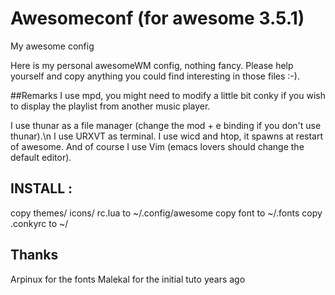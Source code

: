 Awesomeconf (for awesome 3.5.1)
===========

My awesome config

Here is my personal awesomeWM config, nothing fancy. Please help yourself and copy anything you could find interesting in those files :-).


##Remarks
I use mpd, you might need to modify a little bit conky if you wish to display the playlist from another music player.

I use thunar as a file manager (change the mod + e binding if you don't use thunar).\n
I use URXVT as terminal.
I use wicd and htop, it spawns at restart of awesome.
And of course I use Vim (emacs lovers should change the default editor).



## INSTALL :
copy themes/ icons/ rc.lua to ~/.config/awesome
copy font to ~/.fonts
copy .conkyrc to ~/



## Thanks
Arpinux for the fonts
Malekal for the initial tuto years ago

